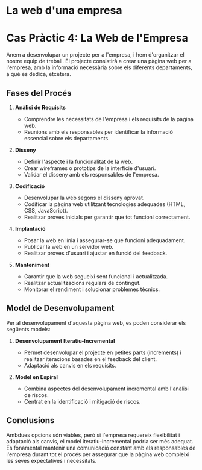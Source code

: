 # La web d'una empresa

# Cas Pràctic 4: La Web de l'Empresa

Anem a desenvolupar un projecte per a l'empresa, i hem d'organitzar el nostre equip de treball. El projecte consistirà a crear una pàgina web per a l'empresa, amb la informació necessària sobre els diferents departaments, a què es dedica, etcètera.

## Fases del Procés

1. **Anàlisi de Requisits**
    - Comprendre les necessitats de l'empresa i els requisits de la pàgina web.
    - Reunions amb els responsables per identificar la informació essencial sobre els departaments.

2. **Disseny**
    - Definir l'aspecte i la funcionalitat de la web.
    - Crear wireframes o prototips de la interfície d'usuari.
    - Validar el disseny amb els responsables de l'empresa.

3. **Codificació**
    - Desenvolupar la web segons el disseny aprovat.
    - Codificar la pàgina web utilitzant tecnologies adequades (HTML, CSS, JavaScript).
    - Realitzar proves inicials per garantir que tot funcioni correctament.

4. **Implantació**
    - Posar la web en línia i assegurar-se que funcioni adequadament.
    - Publicar la web en un servidor web.
    - Realitzar proves d'usuari i ajustar en funció del feedback.

5. **Manteniment**
    - Garantir que la web segueixi sent funcional i actualitzada.
    - Realitzar actualitzacions regulars de contingut.
    - Monitorar el rendiment i solucionar problemes tècnics.

## Model de Desenvolupament

Per al desenvolupament d'aquesta pàgina web, es poden considerar els següents models:

1. **Desenvolupament Iteratiu-Incremental**
    - Permet desenvolupar el projecte en petites parts (increments) i realitzar iteracions basades en el feedback del client.
    - Adaptació als canvis en els requisits.

2. **Model en Espiral**
    - Combina aspectes del desenvolupament incremental amb l'anàlisi de riscos.
    - Centrat en la identificació i mitigació de riscos.

## Conclusions

Ambdues opcions són viables, però si l'empresa requereix flexibilitat i adaptació als canvis, el model iteratiu-incremental podria ser més adequat. És fonamental mantenir una comunicació constant amb els responsables de l'empresa durant tot el procés per assegurar que la pàgina web compleixi les seves expectatives i necessitats.


